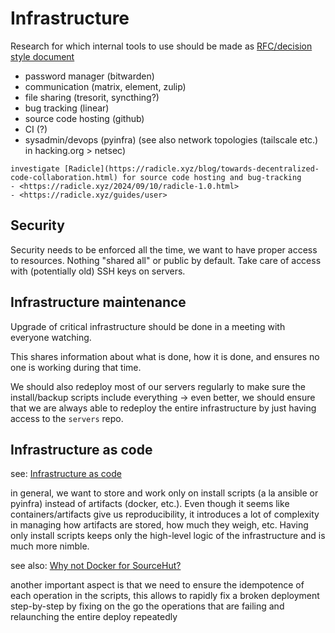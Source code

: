 # Infrastructure

Research for which internal tools to use should be made as [RFC/decision style document](#sop-ref)

- password manager (bitwarden)
- communication (matrix, element, zulip)
- file sharing (tresorit, syncthing?)
- bug tracking (linear)
- source code hosting (github)
- CI (?)
- sysadmin/devops (pyinfra) (see also network topologies (tailscale etc.) in hacking.org > netsec)

```{tip}
investigate [Radicle](https://radicle.xyz/blog/towards-decentralized-code-collaboration.html) for source code hosting and bug-tracking
- <https://radicle.xyz/2024/09/10/radicle-1.0.html>
- <https://radicle.xyz/guides/user>
```

## Security

Security needs to be enforced all the time, we want to have proper access to resources. Nothing "shared all" or public by default. Take care of access with (potentially old) SSH keys on servers.


## Infrastructure maintenance

Upgrade of critical infrastructure should be done in a meeting with everyone watching.

This shares information about what is done, how it is done, and ensures no one is working during that time.

We should also redeploy most of our servers regularly to make sure the install/backup scripts include everything -> even better, we should ensure that we are always able to redeploy the entire infrastructure by just having access to the `servers` repo.


## Infrastructure as code

see: [Infrastructure as code](https://en.wikipedia.org/wiki/Infrastructure_as_code)

in general, we want to store and work only on install scripts (a la ansible or pyinfra) instead of artifacts (docker, etc.). Even though it seems like containers/artifacts give us reproducibility, it introduces a lot of complexity in managing how artifacts are stored, how much they weigh, etc. Having only install scripts keeps only the high-level logic of the infrastructure and is much more nimble.

see also: [Why not Docker for SourceHut?](https://paste.sr.ht/~sircmpwn/78cc21e1661d5a9d8038f47e532d286807ac89ad)

another important aspect is that we need to ensure the idempotence of each operation in the scripts, this allows
to rapidly fix a broken deployment step-by-step by fixing on the go the operations that are failing and relaunching
the entire deploy repeatedly
